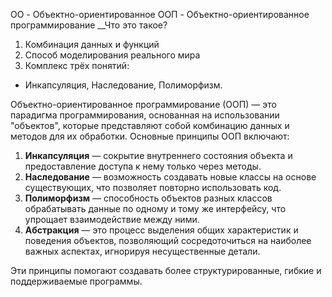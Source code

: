 ОО - Oбъектно-ориентированное
ООП - Oбъектно-ориентированное программирование
__Что это такое?
1. Комбинация данных и функций 
2. Способ моделирования реального мира
3. Комплекс трёх понятий:
- Инкапсуляция, Наследование, Полиморфизм.

Объектно-ориентированное программирование (ООП) — это парадигма программирования, основанная на использовании "объектов", которые представляют собой комбинацию данных и методов для их обработки. Основные принципы ООП включают:

1. **Инкапсуляция** — сокрытие внутреннего состояния объекта и предоставление доступа к нему только через методы.
2. **Наследование** — возможность создавать новые классы на основе существующих, что позволяет повторно использовать код.
3. **Полиморфизм** — способность объектов разных классов обрабатывать данные по одному и тому же интерфейсу, что упрощает взаимодействие между ними.
4. **Абстракция**  — это процесс выделения общих характеристик и поведения объектов, позволяющий сосредоточиться на наиболее важных аспектах, игнорируя несущественные детали.
 
Эти принципы помогают создавать более структурированные, гибкие и поддерживаемые программы.